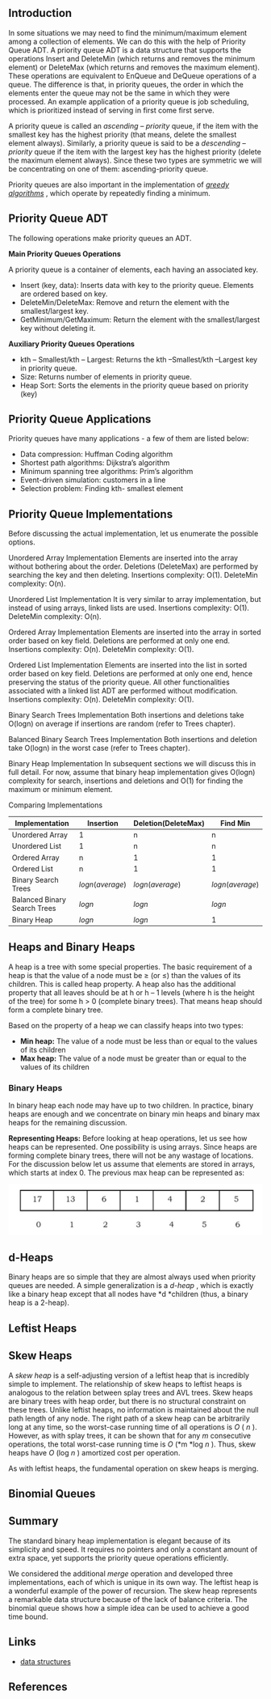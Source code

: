 ## Introduction

In some situations we may need to find the minimum/maximum element among a collection of elements. We can do this with the help of Priority Queue ADT.
A priority queue ADT is a data structure that supports the operations Insert and DeleteMin (which returns and removes the minimum element) or DeleteMax (which returns and removes the maximum element).
These operations are equivalent to EnQueue and DeQueue operations of a queue. The difference is that, in priority queues, the order in which the elements enter the queue may not be the same in which they were processed.
An example application of a priority queue is job scheduling, which is prioritized instead of serving in first come first serve.

A priority queue is called an *ascending – priority* queue, if the item with the smallest key has the highest priority (that means, delete the smallest element always).
Similarly, a priority queue is said to be a *descending – priority* queue if the item with the largest key has the highest priority (delete the maximum element always).
Since these two types are symmetric we will be concentrating on one of them: ascending-priority queue.

Priority queues are also important in the implementation of  [*greedy algorithms*](/docs/CS/Algorithms/Greedy.md) , which operate by repeatedly finding a minimum.

## Priority Queue ADT

The following operations make priority queues an ADT.

**Main Priority Queues Operations**

A priority queue is a container of elements, each having an associated key.

- Insert (key, data): Inserts data with key to the priority queue. Elements are ordered based on key.
- DeleteMin/DeleteMax: Remove and return the element with the smallest/largest key.
- GetMinimum/GetMaximum: Return the element with the smallest/largest key without deleting it.

**Auxiliary Priority Queues Operations**

- kth – Smallest/kth – Largest: Returns the kth –Smallest/kth –Largest key in priority queue.
- Size: Returns number of elements in priority queue.
- Heap Sort: Sorts the elements in the priority queue based on priority (key)

## Priority Queue Applications

Priority queues have many applications - a few of them are listed below:

- Data compression: Huffman Coding algorithm
- Shortest path algorithms: Dijkstra’s algorithm
- Minimum spanning tree algorithms: Prim’s algorithm
- Event-driven simulation: customers in a line
- Selection problem: Finding kth- smallest element

## Priority Queue Implementations

Before discussing the actual implementation, let us enumerate the possible options.

Unordered Array Implementation
Elements are inserted into the array without bothering about the order. Deletions (DeleteMax) are performed by searching the key and then deleting.
Insertions complexity: O(1). DeleteMin complexity: O(n).

Unordered List Implementation
It is very similar to array implementation, but instead of using arrays, linked lists are used. Insertions complexity: O(1). DeleteMin complexity: O(n).

Ordered Array Implementation
Elements are inserted into the array in sorted order based on key field. Deletions are performed at only one end.
Insertions complexity: O(n). DeleteMin complexity: O(1).

Ordered List Implementation
Elements are inserted into the list in sorted order based on key field. Deletions are performed at only one end, hence preserving the status of the priority queue. All other functionalities associated with a linked list ADT are performed without modification.
Insertions complexity: O(n). DeleteMin complexity: O(1).

Binary Search Trees Implementation
Both insertions and deletions take O(logn) on average if insertions are random (refer to Trees chapter).

Balanced Binary Search Trees Implementation
Both insertions and deletion take O(logn) in the worst case (refer to Trees chapter).

Binary Heap Implementation
In subsequent sections we will discuss this in full detail. For now, assume that binary heap implementation gives O(logn) complexity for search, insertions and deletions and O(1) for finding the maximum or minimum element.

Comparing Implementations


| Implementation               | Insertion       | Deletion(DeleteMax) | Find Min        |
| ---------------------------- | --------------- | ------------------- | --------------- |
| Unordered Array              | 1               | n                   | n               |
| Unordered List               | 1               | n                   | n               |
| Ordered Array                | n               | 1                   | 1               |
| Ordered List                 | n               | 1                   | 1               |
| Binary Search Trees          | $logn(average)$ | $logn(average)$     | $logn(average)$ |
| Balanced Binary Search Trees | $logn$          | $logn$              | $logn$          |
| Binary Heap                  | $logn$          | $logn$              | 1               |

## Heaps and Binary Heaps

A heap is a tree with some special properties.
The basic requirement of a heap is that the value of a node must be ≥ (or ≤) than the values of its children.
This is called heap property.
A heap also has the additional property that all leaves should be at h or h – 1 levels (where h is the height of the tree) for some h > 0 (complete binary trees).
That means heap should form a complete binary tree.

Based on the property of a heap we can classify heaps into two types:

- **Min heap:** The value of a node must be less than or equal to the values of its children
- **Max heap:** The value of a node must be greater than or equal to the values of its children

### Binary Heaps

In binary heap each node may have up to two children. In practice, binary heaps are enough and we concentrate on binary min heaps and binary max heaps for the remaining discussion.

**Representing Heaps:**
Before looking at heap operations, let us see how heaps can be represented. One possibility is using arrays.
Since heaps are forming complete binary trees, there will not be any wastage of locations.
For the discussion below let us assume that elements are stored in arrays, which starts at index 0. The previous max heap can be represented as:

<div style="text-align: center;">

![A Tree](img/Binary-Heap.png)

</div>

## d-Heaps

Binary heaps are so simple that they are almost always used when priority queues are needed.
A simple generalization is a  *d-heap* , which is exactly like a binary heap except that all nodes have *d *children (thus, a binary heap is a 2-heap).

## Leftist Heaps

## Skew Heaps

A *skew heap* is a self-adjusting version of a leftist heap that is incredibly simple to implement.
The relationship of skew heaps to leftist heaps is analogous to the relation between splay trees and AVL trees.
Skew heaps are binary trees with heap order, but there is no structural constraint on these trees.
Unlike leftist heaps, no information is maintained about the null path length of any node.
The right path of a skew heap can be arbitrarily long at any time, so the worst-case running time of all operations is  *O* ( *n* ).
However, as with splay trees, it can be shown that for any *m* consecutive operations, the total worst-case running time is  *O* (*m *log  *n* ).
Thus, skew heaps have  *O* (log  *n* ) amortized cost per operation.

As with leftist heaps, the fundamental operation on skew heaps is merging.

## Binomial Queues

## Summary

The standard binary heap implementation is elegant because of its simplicity and speed. It requires no pointers and only a constant amount of extra space, yet supports the priority queue operations efficiently.

We considered the additional *merge* operation and developed three implementations, each of which is unique in its own way.
The leftist heap is a wonderful example of the power of recursion. The skew heap represents a remarkable data structure because of the lack of balance criteria.
The binomial queue shows how a simple idea can be used to achieve a good time bound.

## Links

- [data structures](/docs/CS/Algorithms/Algorithms.md?id=data-structures)

## References
